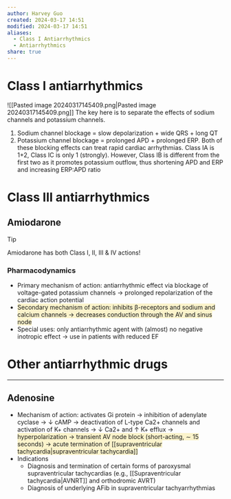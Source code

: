 ```yaml
---
author: Harvey Guo
created: 2024-03-17 14:51
modified: 2024-03-17 14:51
aliases:
  - Class I Antiarrhythmics
  - Antiarrhythmics
share: true
---
```

# Class I antiarrhythmics
![[Pasted image 20240317145409.png|Pasted image 20240317145409.png]]
The key here is to separate the effects of sodium channels and potassium channels. 
1. Sodium channel blockage = slow depolarization + wide QRS + long QT
2. Potassium channel blockage = prolonged APD + prolonged ERP. Both of these blocking effects can treat rapid cardiac arrhythmias. 
Class IA is 1+2, Class IC is only 1 (strongly). However, Class IB is different from the first two as it promotes potassium outflow, thus shortening APD and ERP and increasing ERP:APD ratio
# Class III antiarrhythmics
## Amiodarone
>[!tip] 
>Amiodarone has both Class I, II, III & IV actions!
### Pharmacodynamics
- Primary mechanism of action: antiarrhythmic effect via blockage of voltage-gated potassium channels → prolonged repolarization of the cardiac action potential
- <span style="background:rgba(240, 200, 0, 0.2)">Secondary mechanism of action: inhibits β-receptors and sodium and calcium channels → decreases conduction through the AV and sinus node</span>
- Special uses: only antiarrhythmic agent with (almost) no negative inotropic effect → use in patients with reduced EF

# Other antiarrhythmic drugs
---
## Adenosine
- Mechanism of action: activates Gi protein → inhibition of adenylate cyclase → ↓ cAMP → deactivation of L-type Ca2+ channels and activation of K+ channels → ↓ Ca2+ and ↑ K+ efflux → <span style="background:rgba(240, 200, 0, 0.2)">hyperpolarization → transient AV node block (short-acting, ∼ 15 seconds) → acute termination of [[supraventricular tachycardia|supraventricular tachycardia]]</span>
- Indications
	- Diagnosis and termination of certain forms of paroxysmal supraventricular tachycardias (e.g., [[Supraventricular tachycardia|AVNRT]] and orthodromic AVRT) 
	- Diagnosis of underlying AFib in supraventricular tachyarrhythmias 

